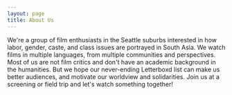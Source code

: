 ```yaml
---
layout: page
title: About Us
---
```


We're a group of film enthusiasts in the Seattle suburbs interested in how labor, gender, caste, and class issues are portrayed in South Asia. We watch films in multiple languages, from multiple communities and perspectives. Most of us are not film critics and don't have an academic background in the humanities. But we hope our never-ending Letterboxd list can make us better audiences, and motivate our worldview and solidarities. Join us at a screening or field trip and let's watch something together!
